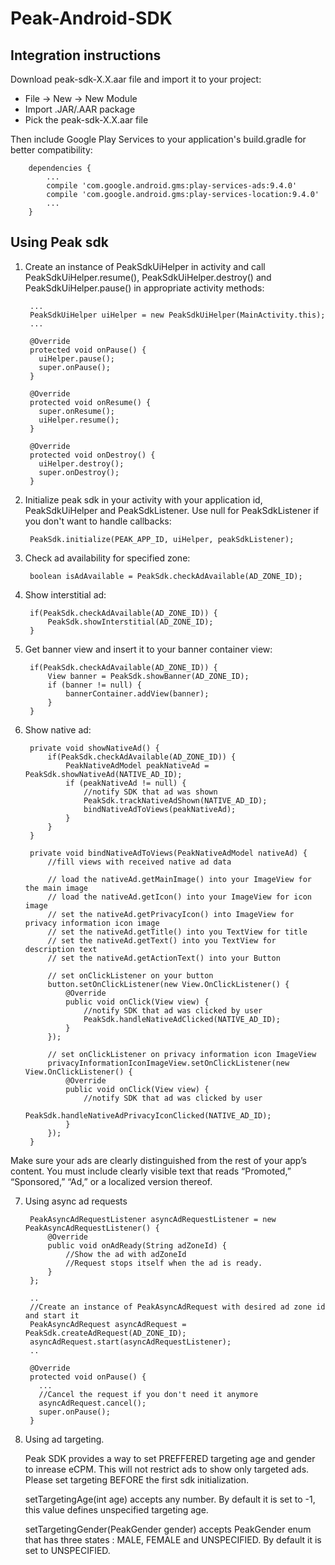 # Peak-Android-SDK

## Integration instructions 
Download peak-sdk-X.X.aar file and import it to your project:

  - File -> New -> New Module
  - Import .JAR/.AAR package
  - Pick the peak-sdk-X.X.aar file

Then include Google Play Services to your application's build.gradle for better compatibility:

        dependencies {
            ...
            compile 'com.google.android.gms:play-services-ads:9.4.0'
            compile 'com.google.android.gms:play-services-location:9.4.0'
            ...
        }


## Using Peak sdk

1. Create an instance of PeakSdkUiHelper in activity and call PeakSdkUiHelper.resume(), PeakSdkUiHelper.destroy() and PeakSdkUiHelper.pause() in appropriate activity methods:
        
        ...
        PeakSdkUiHelper uiHelper = new PeakSdkUiHelper(MainActivity.this);
        ...
        
        @Override
        protected void onPause() {
          uiHelper.pause();
          super.onPause();
        }
         
        @Override
        protected void onResume() {
          super.onResume();
          uiHelper.resume();
        }
         
        @Override
        protected void onDestroy() {
          uiHelper.destroy();
          super.onDestroy();
        }

2. Initialize peak sdk in your activity with your application id, PeakSdkUiHelper and PeakSdkListener. Use null for PeakSdkListener if you don't want to handle callbacks:

        PeakSdk.initialize(PEAK_APP_ID, uiHelper, peakSdkListener);

3. Check ad availability for specified zone:

        boolean isAdAvailable = PeakSdk.checkAdAvailable(AD_ZONE_ID);

4. Show interstitial ad:

        if(PeakSdk.checkAdAvailable(AD_ZONE_ID)) {
            PeakSdk.showInterstitial(AD_ZONE_ID);
        }

5. Get banner view and insert it to your banner container view:

        if(PeakSdk.checkAdAvailable(AD_ZONE_ID)) {
            View banner = PeakSdk.showBanner(AD_ZONE_ID);
            if (banner != null) {
                bannerContainer.addView(banner);
            }
        }

6. Show native ad:

        private void showNativeAd() {
            if(PeakSdk.checkAdAvailable(AD_ZONE_ID)) {
                PeakNativeAdModel peakNativeAd = PeakSdk.showNativeAd(NATIVE_AD_ID);
                if (peakNativeAd != null) {
                    //notify SDK that ad was shown
                    PeakSdk.trackNativeAdShown(NATIVE_AD_ID);
                    bindNativeAdToViews(peakNativeAd);
                }
            }
        }

        private void bindNativeAdToViews(PeakNativeAdModel nativeAd) {
            //fill views with received native ad data
            
            // load the nativeAd.getMainImage() into your ImageView for the main image
            // load the nativeAd.getIcon() into your ImageView for icon image
            // set the nativeAd.getPrivacyIcon() into ImageView for privacy information icon image
            // set the nativeAd.getTitle() into you TextView for title
            // set the nativeAd.getText() into you TextView for description text
            // set the nativeAd.getActionText() into your Button

            // set onClickListener on your button 
            button.setOnClickListener(new View.OnClickListener() {
                @Override
                public void onClick(View view) {
                    //notify SDK that ad was clicked by user
                    PeakSdk.handleNativeAdClicked(NATIVE_AD_ID);
                }
            });

            // set onClickListener on privacy information icon ImageView
            privacyInformationIconImageView.setOnClickListener(new View.OnClickListener() {
                @Override
                public void onClick(View view) {
                    //notify SDK that ad was clicked by user
                    PeakSdk.handleNativeAdPrivacyIconClicked(NATIVE_AD_ID);
                }
            });
        }
        
  Make sure your ads are clearly distinguished from the rest of your app’s content. You must include clearly visible text that reads “Promoted,” “Sponsored,” “Ad,” or a localized version thereof.
  
7. Using async ad requests
  
        PeakAsyncAdRequestListener asyncAdRequestListener = new PeakAsyncAdRequestListener() {
            @Override
            public void onAdReady(String adZoneId) {
                //Show the ad with adZoneId
                //Request stops itself when the ad is ready.
            }
        };
        
        ..
        //Create an instance of PeakAsyncAdRequest with desired ad zone id and start it
        PeakAsyncAdRequest asyncAdRequest = PeakSdk.createAdRequest(AD_ZONE_ID);
        asyncAdRequest.start(asyncAdRequestListener);
        ..
        
        @Override
        protected void onPause() {
          ...
          //Cancel the request if you don't need it anymore
          asyncAdRequest.cancel();
          super.onPause();
        }
        
8. Using ad targeting.

    Peak SDK provides a way to set PREFFERED targeting age and gender to inrease eCPM. This will not restrict ads to show only targeted ads. 
    Please set targeting BEFORE the first sdk initialization.
    
    setTargetingAge(int age) accepts any number. By default it is set to -1, this value defines unspecified targeting age.
    
    setTargetingGender(PeakGender gender) accepts PeakGender enum that has three states : MALE, FEMALE and UNSPECIFIED. By default it is set to UNSPECIFIED.



